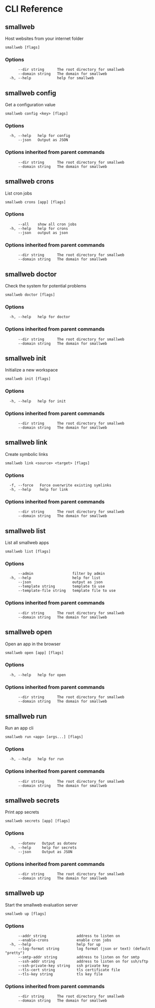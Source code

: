 # CLI Reference

## smallweb

Host websites from your internet folder

```
smallweb [flags]
```

### Options

```
      --dir string      The root directory for smallweb
      --domain string   The domain for smallweb
  -h, --help            help for smallweb
```

## smallweb config

Get a configuration value

```
smallweb config <key> [flags]
```

### Options

```
  -h, --help   help for config
      --json   Output as JSON
```

### Options inherited from parent commands

```
      --dir string      The root directory for smallweb
      --domain string   The domain for smallweb
```

## smallweb crons

List cron jobs

```
smallweb crons [app] [flags]
```

### Options

```
      --all    show all cron jobs
  -h, --help   help for crons
      --json   output as json
```

### Options inherited from parent commands

```
      --dir string      The root directory for smallweb
      --domain string   The domain for smallweb
```

## smallweb doctor

Check the system for potential problems

```
smallweb doctor [flags]
```

### Options

```
  -h, --help   help for doctor
```

### Options inherited from parent commands

```
      --dir string      The root directory for smallweb
      --domain string   The domain for smallweb
```

## smallweb init

Initialize a new workspace

```
smallweb init [flags]
```

### Options

```
  -h, --help   help for init
```

### Options inherited from parent commands

```
      --dir string      The root directory for smallweb
      --domain string   The domain for smallweb
```

## smallweb link

Create symbolic links

```
smallweb link <source> <target> [flags]
```

### Options

```
  -f, --force   Force overwrite existing symlinks
  -h, --help    help for link
```

### Options inherited from parent commands

```
      --dir string      The root directory for smallweb
      --domain string   The domain for smallweb
```

## smallweb list

List all smallweb apps

```
smallweb list [flags]
```

### Options

```
      --admin                  filter by admin
  -h, --help                   help for list
      --json                   output as json
      --template string        template to use
      --template-file string   template file to use
```

### Options inherited from parent commands

```
      --dir string      The root directory for smallweb
      --domain string   The domain for smallweb
```

## smallweb open

Open an app in the browser

```
smallweb open [app] [flags]
```

### Options

```
  -h, --help   help for open
```

### Options inherited from parent commands

```
      --dir string      The root directory for smallweb
      --domain string   The domain for smallweb
```

## smallweb run

Run an app cli

```
smallweb run <app> [args...] [flags]
```

### Options

```
  -h, --help   help for run
```

### Options inherited from parent commands

```
      --dir string      The root directory for smallweb
      --domain string   The domain for smallweb
```

## smallweb secrets

Print app secrets

```
smallweb secrets [app] [flags]
```

### Options

```
      --dotenv   Output as dotenv
  -h, --help     help for secrets
      --json     Output as JSON
```

### Options inherited from parent commands

```
      --dir string      The root directory for smallweb
      --domain string   The domain for smallweb
```

## smallweb up

Start the smallweb evaluation server

```
smallweb up [flags]
```

### Options

```
      --addr string              address to listen on
      --enable-crons             enable cron jobs
  -h, --help                     help for up
      --log-format string        log format (json or text) (default "pretty")
      --smtp-addr string         address to listen on for smtp
      --ssh-addr string          address to listen on for ssh/sftp
      --ssh-private-key string   ssh private key
      --tls-cert string          tls certificate file
      --tls-key string           tls key file
```

### Options inherited from parent commands

```
      --dir string      The root directory for smallweb
      --domain string   The domain for smallweb
```



<!-- markdownlint-disable-file -->
